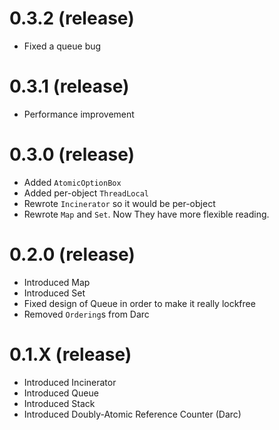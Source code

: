 # 0.3.2 (release)
* Fixed a queue bug

# 0.3.1 (release)
* Performance improvement

# 0.3.0 (release)
* Added `AtomicOptionBox`
* Added per-object `ThreadLocal`
* Rewrote `Incinerator` so it would be per-object
* Rewrote `Map` and `Set`. Now They have more flexible reading.

# 0.2.0 (release)
* Introduced Map
* Introduced Set
* Fixed design of Queue in order to make it really lockfree
* Removed `Ordering`s from Darc

# 0.1.X (release)
* Introduced Incinerator
* Introduced Queue
* Introduced Stack
* Introduced Doubly-Atomic Reference Counter (Darc)
